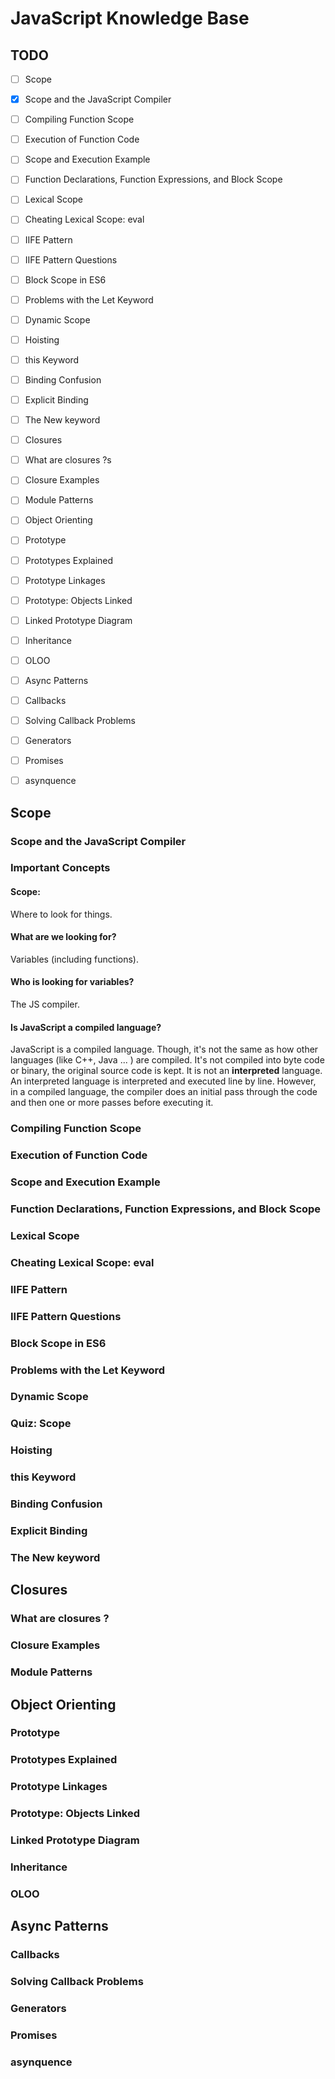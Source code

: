 # JavaScript Knowledge Base

## TODO
- [ ] Scope

- [x] Scope and the JavaScript Compiler
- [ ] Compiling Function Scope
- [ ] Execution of Function Code
- [ ] Scope and Execution Example
- [ ] Function Declarations, Function Expressions, and Block Scope
- [ ] Lexical Scope
- [ ] Cheating Lexical Scope: eval
- [ ] IIFE Pattern
- [ ] IIFE Pattern Questions
- [ ] Block Scope in ES6
- [ ] Problems with the Let Keyword
- [ ] Dynamic Scope
- [ ] Hoisting
- [ ] this Keyword
- [ ] Binding Confusion
- [ ] Explicit Binding
- [ ] The New keyword

- [ ] Closures

- [ ] What are closures ?s
- [ ] Closure Examples
- [ ] Module Patterns

- [ ] Object Orienting

- [ ] Prototype
- [ ] Prototypes Explained
- [ ] Prototype Linkages
- [ ] Prototype: Objects Linked
- [ ] Linked Prototype Diagram
- [ ] Inheritance
- [ ] OLOO

- [ ] Async Patterns

- [ ] Callbacks
- [ ] Solving Callback Problems
- [ ] Generators
- [ ] Promises
- [ ] asynquence

## Scope

### Scope and the JavaScript Compiler
### Important Concepts

#### Scope:
Where to look for things.

#### What are we looking for?
Variables (including functions).

#### Who is looking for variables?
The JS compiler.

#### Is JavaScript a compiled language?
JavaScript is a compiled language. Though, it's not the same as how other languages (like C++, Java ... ) are compiled. It's not compiled into byte code or binary, the original source code is kept.
It is not an **interpreted** language. An interpreted language is interpreted and executed line by line. However, in a compiled language, the compiler does an initial pass through the code and then one or more passes before executing it.

### Compiling Function Scope
### Execution of Function Code
### Scope and Execution Example
### Function Declarations, Function Expressions, and Block Scope
### Lexical Scope
### Cheating Lexical Scope: eval
### IIFE Pattern
### IIFE Pattern Questions
### Block Scope in ES6
### Problems with the Let Keyword
### Dynamic Scope
### Quiz: Scope
### Hoisting
### this Keyword
### Binding Confusion
### Explicit Binding
### The New keyword

## Closures

### What are closures ?
### Closure Examples
### Module Patterns

## Object Orienting

### Prototype
### Prototypes Explained
### Prototype Linkages
### Prototype: Objects Linked
### Linked Prototype Diagram
### Inheritance
### OLOO

## Async Patterns

### Callbacks
### Solving Callback Problems
### Generators
### Promises
### asynquence